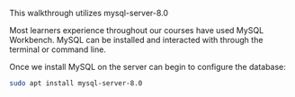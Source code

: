 This walkthrough utilizes mysql-server-8.0

Most learners experience throughout our courses have used MySQL Workbench. MySQL can be installed and interacted with through the terminal or command line.

Once we install MySQL on the server can begin to configure the database:

```bash
sudo apt install mysql-server-8.0
```


